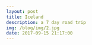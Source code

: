 ```yaml
---
layout: post
title: Iceland
description: a 7 day road trip
img: /blog/img/2.jpg
date: 2017-09-15 21:17:00
---
```


